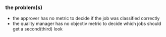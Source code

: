 ### the problem(s)

- the approver has no metric to decide if the job was classified correctly
- the quality manager has no objectiv metric to decide which jobs should get a second(third) look